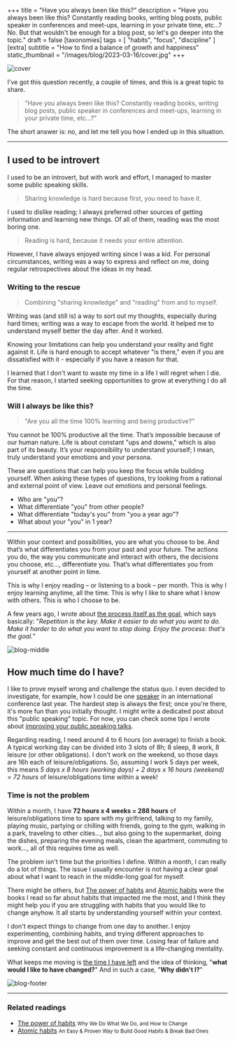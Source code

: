 +++
title = "Have you always been like this?"
description = "Have you always been like this? Constantly reading books, writing blog posts, public speaker in conferences and meet-ups, learning in your private time, etc...? No. But that wouldn't be enough for a blog post, so let's go deeper into the topic."
draft = false
[taxonomies]
tags = [ "habits", "focus", "discipline" ]
[extra]
subtitle = "How to find a balance of growth and happiness"
static_thumbnail = "/images/blog/2023-03-16/cover.jpg"
+++

![cover](/images/blog/2023-03-16/cover.jpg)


I've got this question recently, a couple of times, and this is a great topic to share.

> "Have you always been like this? Constantly reading books, writing blog posts, public speaker in conferences and meet-ups, learning in your private time, etc...?"

The short answer is: no, and let me tell you how I ended up in this situation.

<!-- more -->

---

## I used to be introvert

I used to be an introvert, but with work and effort, I managed to master some public speaking skills.

> Sharing knowledge is hard because first, you need to have it.

I used to dislike reading; I always preferred other sources of getting information and learning new things. Of all of them, reading was the most boring one.

> Reading is hard, because it needs your entire attention.

However, I have always enjoyed writing since I was a kid. For personal circumstances, writing was a way to express and reflect on me, doing regular retrospectives about the ideas in my head.

### Writing to the rescue

> Combining "sharing knowledge" and "reading" from and to myself.

Writing was (and still is) a way to sort out my thoughts, especially during hard times; writing was a way to escape from the world. It helped me to understand myself better the day after. And it worked.

Knowing your limitations can help you understand your reality and fight against it. Life is hard enough to accept whatever "is there," even if you are dissatisfied with it - especially if you have a reason for that.

I learned that I don't want to waste my time in a life I will regret when I die. For that reason, I started seeking opportunities to grow at everything I do all the time.

### Will I always be like this?

> "Are you all the time 100% learning and being productive?"

You cannot be 100% productive all the time. That’s impossible because of our human nature. Life is about constant "ups and downs," which is also part of its beauty. It’s your responsibility to understand yourself; I mean, truly understand your emotions and your persona.

These are questions that can help you keep the focus while building yourself. When asking these types of questions, try looking from a rational and external point of view. Leave out emotions and personal feelings.

- Who are "you"?
- What differentiate "you" from other people?
- What differentiate "today's you" from "you a year ago"?
- What about your "you" in 1 year?

---

Within your context and possibilities, you are what you choose to be. And that’s what differentiates you from your past and your future. The actions you do, the way you communicate and interact with others, the decisions you choose, etc..., differentiate you. That’s what differentiates you from yourself at another point in time.

This is why I enjoy reading – or listening to a book – per month. This is why I enjoy learning anytime, all the time. This is why I like to share what I know with others. This is who I choose to be.

A few years ago, I wrote about [the process itself as the goal](/blog/the-process-itself-is-the-goal/), which says basically: "_Repetition is the key. Make it easier to do what you want to do. Make it harder to do what you want to stop doing. Enjoy the process: that's the goal._"

![blog-middle](/images/blog/2023-03-16/middle.jpg)

## How much time do I have?

I like to prove myself wrong and challenge the status quo. I even decided to investigate, for example, how I could be one [speaker](https://chemaclass.com/talks/) in an international conference last year. The hardest step is always the first; once you're there, it's more fun than you initially thought. I might write a dedicated post about this "public speaking" topic. For now, you can check some tips I wrote about [improving your public speaking talks](/blog/improve-your-tech-talk/).

Regarding reading, I need around 4 to 6 hours (on average) to finish a book. A typical working day can be divided into 3 slots of 8h; 8 sleep, 8 work, 8 leisure (or other obligations). I don't work on the weekend, so those days are 16h each of leisure/obligations. So, assuming I work 5 days per week, this means _5 days x 8 hours (working days) + 2 days x 16 hours (weekend) = 72 hours_ of leisure/obligations time within a week!

### Time is not the problem

Within a month, I have **72 hours x 4 weeks = 288 hours** of leisure/obligations time to spare with my girlfriend, talking to my family, playing music, partying or chilling with friends, going to the gym, walking in a park, traveling to other cities..., but also going to the supermarket, doing the dishes, preparing the evening meals, clean the apartment, commuting to work..., all of this requires time as well.

The problem isn't time but the priorities I define. Within a month, I can really do a lot of things. The issue I usually encounter is not having a clear goal about what I want to reach in the middle-long goal for myself.

There might be others, but [The power of habits](/readings/the-power-of-habits/) and [Atomic habits](/readings/atomic-habits/) were the books I read so far about habits that impacted me the most, and I think they might help you if you are struggling with habits that you would like to change anyhow. It all starts by understanding yourself within your context.

I don't expect things to change from one day to another. I enjoy experimenting, combining habits, and trying different approaches to improve and get the best out of them over time. Losing fear of failure and seeking constant and continuous improvement is a life-changing mentality.

What keeps me moving is <u>the time I have left</u> and the idea of thinking, "**what would I like to have changed?**" And in such a case, "**Why didn't I?**"

![blog-footer](/images/blog/2023-03-16/footer.jpg)

---

### Related readings

- [The power of habits](/readings/the-power-of-habits/)  <small>Why We Do What We Do, and How to Change</small>
- [Atomic habits](/readings/atomic-habits/)  <small>An Easy & Proven Way to Build Good Habits & Break Bad Ones</small>
